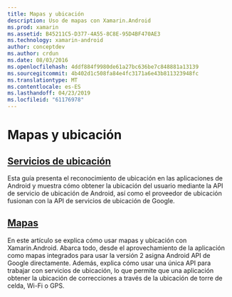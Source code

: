```yaml
---
title: Mapas y ubicación
description: Uso de mapas con Xamarin.Android
ms.prod: xamarin
ms.assetid: B45211C5-D377-4A55-8C8E-95D4BF470AE3
ms.technology: xamarin-android
author: conceptdev
ms.author: crdun
ms.date: 08/03/2016
ms.openlocfilehash: 4ddf884f9980de61a27bc636be7c848881a13139
ms.sourcegitcommit: 4b402d1c508fa84e4fc3171a6e43b811323948fc
ms.translationtype: MT
ms.contentlocale: es-ES
ms.lasthandoff: 04/23/2019
ms.locfileid: "61176978"
---
```

# <a name="maps-and-location"></a>Mapas y ubicación


##  <a name="location-servicesandroidplatformmaps-and-locationlocationmd"></a>[Servicios de ubicación](~/android/platform/maps-and-location/location.md)

Esta guía presenta el reconocimiento de ubicación en las aplicaciones de Android y muestra cómo obtener la ubicación del usuario mediante la API de servicio de ubicación de Android, así como el proveedor de ubicación fusionan con la API de servicios de ubicación de Google.


##  <a name="mapsandroidplatformmaps-and-locationmapsindexmd"></a>[Mapas](~/android/platform/maps-and-location/maps/index.md)

En este artículo se explica cómo usar mapas y ubicación con Xamarin.Android. Abarca todo, desde el aprovechamiento de la aplicación como mapas integrados para usar la versión 2 asigna Android API de Google directamente. Además, explica cómo usar una única API para trabajar con servicios de ubicación, lo que permite que una aplicación obtener la ubicación de correcciones a través de la ubicación de torre de celda, Wi-Fi o GPS.

